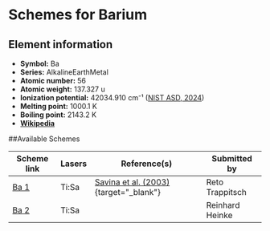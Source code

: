 # Schemes for Barium

## Element information

- **Symbol:** Ba
- **Series:** AlkalineEarthMetal
- **Atomic number:** 56
- **Atomic weight:** 137.327 u
- **Ionization potential:**  42034.910 cm⁻¹ ([NIST ASD, 2024](https://www.nist.gov/pml/atomic-spectra-database))
- **Melting point:** 1000.1 K
- **Boiling point:** 2143.2 K
- [**Wikipedia**](https://en.wikipedia.org/wiki/Barium)

##Available Schemes

|       Scheme link       | Lasers |                                      Reference(s)                                      |  Submitted by   |
| ----------------------- | ------ | -------------------------------------------------------------------------------------- | --------------- |
| [Ba 1](../ba/ba-001.md) | Ti:Sa  | [Savina et al. (2003)](https://doi.org/10.1016/S0016-7037(03)00082-6){target="_blank"} | Reto Trappitsch |
| [Ba 2](../ba/ba-002.md) | Ti:Sa  |                                                                                        | Reinhard Heinke |
